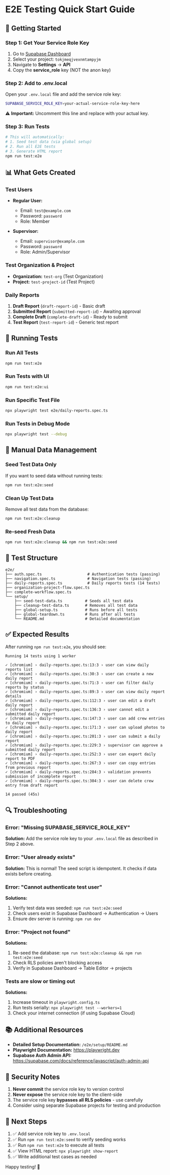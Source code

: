 # E2E Testing Quick Start Guide

## 🚀 Getting Started

### Step 1: Get Your Service Role Key

1. Go to [Supabase Dashboard](https://supabase.com/dashboard)
2. Select your project: `tokjmeqjvexnmtampyjm`
3. Navigate to **Settings** → **API**
4. Copy the **service_role** key (NOT the anon key)

### Step 2: Add to .env.local

Open your `.env.local` file and add the service role key:

```bash
SUPABASE_SERVICE_ROLE_KEY=your-actual-service-role-key-here
```

⚠️ **Important:** Uncomment this line and replace with your actual key.

### Step 3: Run Tests

```bash
# This will automatically:
# 1. Seed test data (via global setup)
# 2. Run all E2E tests
# 3. Generate HTML report
npm run test:e2e
```

## 📊 What Gets Created

### Test Users
- **Regular User:**
  - Email: `test@example.com`
  - Password: `password`
  - Role: Member

- **Supervisor:**
  - Email: `supervisor@example.com`
  - Password: `password`
  - Role: Admin/Supervisor

### Test Organization & Project
- **Organization:** `test-org` (Test Organization)
- **Project:** `test-project-id` (Test Project)

### Daily Reports
1. **Draft Report** (`draft-report-id`) - Basic draft
2. **Submitted Report** (`submitted-report-id`) - Awaiting approval
3. **Complete Draft** (`complete-draft-id`) - Ready to submit
4. **Test Report** (`test-report-id`) - Generic test report

## 🧪 Running Tests

### Run All Tests
```bash
npm run test:e2e
```

### Run Tests with UI
```bash
npm run test:e2e:ui
```

### Run Specific Test File
```bash
npx playwright test e2e/daily-reports.spec.ts
```

### Run Tests in Debug Mode
```bash
npx playwright test --debug
```

## 🔧 Manual Data Management

### Seed Test Data Only
If you want to seed data without running tests:

```bash
npm run test:e2e:seed
```

### Clean Up Test Data
Remove all test data from the database:

```bash
npm run test:e2e:cleanup
```

### Re-seed Fresh Data
```bash
npm run test:e2e:cleanup && npm run test:e2e:seed
```

## 📁 Test Structure

```
e2e/
├── auth.spec.ts                    # Authentication tests (passing)
├── navigation.spec.ts              # Navigation tests (passing)
├── daily-reports.spec.ts           # Daily reports tests (14 tests)
├── organization-project-flow.spec.ts
├── complete-workflow.spec.ts
└── setup/
    ├── seed-test-data.ts          # Seeds all test data
    ├── cleanup-test-data.ts       # Removes all test data
    ├── global-setup.ts            # Runs before all tests
    ├── global-teardown.ts         # Runs after all tests
    └── README.md                  # Detailed documentation
```

## ✅ Expected Results

After running `npm run test:e2e`, you should see:

```
Running 14 tests using 1 worker

✓ [chromium] › daily-reports.spec.ts:13:3 › user can view daily reports list
✓ [chromium] › daily-reports.spec.ts:30:3 › user can create a new daily report
✓ [chromium] › daily-reports.spec.ts:71:3 › user can filter daily reports by status
✓ [chromium] › daily-reports.spec.ts:89:3 › user can view daily report details
✓ [chromium] › daily-reports.spec.ts:112:3 › user can edit a draft daily report
✓ [chromium] › daily-reports.spec.ts:136:3 › user cannot edit a submitted daily report
✓ [chromium] › daily-reports.spec.ts:147:3 › user can add crew entries to daily report
✓ [chromium] › daily-reports.spec.ts:171:3 › user can upload photos to daily report
✓ [chromium] › daily-reports.spec.ts:201:3 › user can submit a daily report
✓ [chromium] › daily-reports.spec.ts:229:3 › supervisor can approve a submitted daily report
✓ [chromium] › daily-reports.spec.ts:252:3 › user can export daily report to PDF
✓ [chromium] › daily-reports.spec.ts:267:3 › user can copy entries from previous report
✓ [chromium] › daily-reports.spec.ts:284:3 › validation prevents submission of incomplete report
✓ [chromium] › daily-reports.spec.ts:304:3 › user can delete crew entry from draft report

14 passed (45s)
```

## 🔍 Troubleshooting

### Error: "Missing SUPABASE_SERVICE_ROLE_KEY"
**Solution:** Add the service role key to your `.env.local` file as described in Step 2 above.

### Error: "User already exists"
**Solution:** This is normal! The seed script is idempotent. It checks if data exists before creating.

### Error: "Cannot authenticate test user"
**Solutions:**
1. Verify test data was seeded: `npm run test:e2e:seed`
2. Check users exist in Supabase Dashboard → Authentication → Users
3. Ensure dev server is running: `npm run dev`

### Error: "Project not found"
**Solutions:**
1. Re-seed the database: `npm run test:e2e:cleanup && npm run test:e2e:seed`
2. Check RLS policies aren't blocking access
3. Verify in Supabase Dashboard → Table Editor → projects

### Tests are slow or timing out
**Solutions:**
1. Increase timeout in `playwright.config.ts`
2. Run tests serially: `npx playwright test --workers=1`
3. Check your internet connection (if using Supabase Cloud)

## 📚 Additional Resources

- **Detailed Setup Documentation:** `/e2e/setup/README.md`
- **Playwright Documentation:** https://playwright.dev
- **Supabase Auth Admin API:** https://supabase.com/docs/reference/javascript/auth-admin-api

## 🔐 Security Notes

1. **Never commit** the service role key to version control
2. **Never expose** the service role key to the client-side
3. The service role key **bypasses all RLS policies** - use carefully
4. Consider using separate Supabase projects for testing and production

## 🎯 Next Steps

1. ✅ Add service role key to `.env.local`
2. ✅ Run `npm run test:e2e:seed` to verify seeding works
3. ✅ Run `npm run test:e2e` to execute all tests
4. ✅ View HTML report: `npx playwright show-report`
5. ✅ Write additional test cases as needed

Happy testing! 🧪
